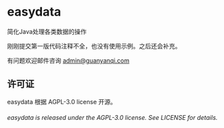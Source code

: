 # easydata
简化Java处理各类数据的操作

刚刚提交第一版代码注释不全，也没有使用示例。之后还会补充。

有问题欢迎邮件咨询 admin@guanyanqi.com

许可证
------
easydata 根据 AGPL-3.0 license 开源。

###### easydata is released under the AGPL-3.0 license. See LICENSE for details.